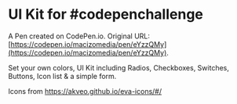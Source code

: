 # UI Kit for #codepenchallenge

A Pen created on CodePen.io. Original URL: [https://codepen.io/macizomedia/pen/eYzzQMy](https://codepen.io/macizomedia/pen/eYzzQMy).

Set your own colors, UI Kit including Radios, Checkboxes, Switches, Buttons, Icon list & a simple form.

Icons from https://akveo.github.io/eva-icons/#/
